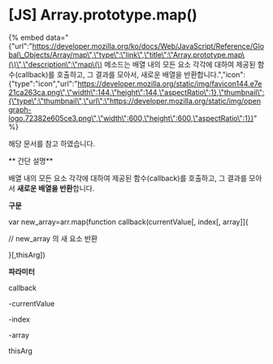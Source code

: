 # \[JS\] Array.prototype.map\(\)

{% embed data="{\"url\":\"https://developer.mozilla.org/ko/docs/Web/JavaScript/Reference/Global\_Objects/Array/map\",\"type\":\"link\",\"title\":\"Array.prototype.map\(\)\",\"description\":\"map\(\) 메소드는 배열 내의 모든 요소 각각에 대하여 제공된 함수\(callback\)를 호출하고, 그 결과를 모아서, 새로운 배열을 반환합니다.\",\"icon\":{\"type\":\"icon\",\"url\":\"https://developer.mozilla.org/static/img/favicon144.e7e21ca263ca.png\",\"width\":144,\"height\":144,\"aspectRatio\":1},\"thumbnail\":{\"type\":\"thumbnail\",\"url\":\"https://developer.mozilla.org/static/img/opengraph-logo.72382e605ce3.png\",\"width\":600,\"height\":600,\"aspectRatio\":1}}" %}

해당 문서를 참고 하였습니다.

** 간단 설명**

배열 내의 모든 요소 각각에 대하여 제공된 함수\(callback\)를 호출하고, 그 결과를 모아서 **새로운 배열을 반환**합니다. 

**구문**

var new\_array=arr.map\(function callback\(currentValue\[, index\[, array\]\]{

// new\_array 의 새 요소 반환

}\[,thisArg\]\)

**파라미터**

callback

-currentValue

-index

-array

thisArg

